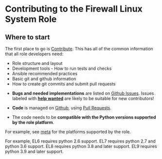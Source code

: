 Contributing to the Firewall Linux System Role
=============================================

Where to start
--------------

The first place to go is [Contribute](https://linux-system-roles.github.io/contribute.html).
This has all of the common information that all role developers need:
* Role structure and layout
* Development tools - How to run tests and checks
* Ansible recommended practices
* Basic git and github information
* How to create git commits and submit pull requests

- **Bugs and needed implementations** are listed on [Github
  Issues](https://github.com/linux-system-roles/firewall/issues). Issues labeled with
[**help
wanted**](https://github.com/linux-system-roles/firewall/issues?q=is%3Aissue+is%3Aopen+label%3A%22help+wanted%22)
are likely to be suitable for new contributors!

- **Code** is managed on
  [Github](https://github.com/linux-system-roles/firewall), using [Pull
Requests](https://help.github.com/en/github/collaborating-with-issues-and-pull-requests/about-pull-requests).

- The code needs to be **compatible with the Python versions supported by the role platform**.

For example, see [meta](https://github.com/linux-system-roles/firewall/blob/main/meta/main.yml)
for the platforms supported by the role.

For example, EL6 requires python 2.6 support.  EL7 requires python 2.7 and python 3.6 support.  EL8 requires
python 3.8 and later support.  EL9 requires python 3.9 and later support.
